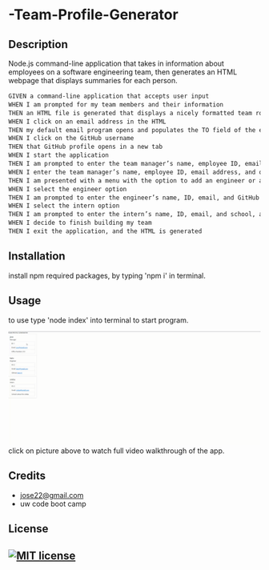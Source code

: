 # -Team-Profile-Generator
## Description
Node.js command-line application that takes in information about employees on a software engineering team, then generates an HTML webpage that displays summaries for each person. 


```md
GIVEN a command-line application that accepts user input
WHEN I am prompted for my team members and their information
THEN an HTML file is generated that displays a nicely formatted team roster based on user input
WHEN I click on an email address in the HTML
THEN my default email program opens and populates the TO field of the email with the address
WHEN I click on the GitHub username
THEN that GitHub profile opens in a new tab
WHEN I start the application
THEN I am prompted to enter the team manager’s name, employee ID, email address, and office number
WHEN I enter the team manager’s name, employee ID, email address, and office number
THEN I am presented with a menu with the option to add an engineer or an intern or to finish building my team
WHEN I select the engineer option
THEN I am prompted to enter the engineer’s name, ID, email, and GitHub username, and I am taken back to the menu
WHEN I select the intern option
THEN I am prompted to enter the intern’s name, ID, email, and school, and I am taken back to the menu
WHEN I decide to finish building my team
THEN I exit the application, and the HTML is generated
```

## Installation
install npm required packages, by typing 'npm i' in terminal. 
## Usage
to use type 'node index' into terminal to start program.
    
[![demoVideo](assets\demo.png)](https://drive.google.com/file/d/1Kp4-qQwpzLPBCvZ6srI1ad8y5GrsF-KK/view)
click on picture above to watch full video walkthrough of the app.

 
## Credits
- jose22@gmail.com
- uw code boot camp

## License
[![MIT license](https://img.shields.io/badge/License-MIT-blue.svg)](https://lbesson.mit-license.org/)
---
